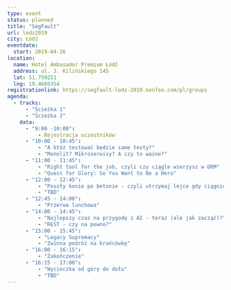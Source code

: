 ```yaml
---
type: event
status: planned
title: "SegFault"
url: lodz2019
city: Łódź
eventdate: 
  start: 2019-04-26
location:
  name: Hotel Ambasador Premium Łódź
  address: ul. J. Kilińskiego 145
  lat: 51.759251
  lng: 19.4669354
registrationlink: https://segfault-lodz-2019.konfeo.com/pl/groups
agenda:
  - tracks:
      - "Ścieżka 1"
      - "Ścieżka 2"
    data:
      - "9:00 -10:00":
          - Rejestracja uczestników
      - "10:00 - 10:45":
          - "A któż testować będzie same testy?"
          - "Monolit? Mikroserwisy? A czy to ważne?"
      - "11:00 - 11:45":
          - "Right tool for the job, czyli czy ciągle wierzysz w ORM"
          - "Quest for Glory: So You Want to Be a Hero"
      - "12:00 - 12:45":
          - "Poszły konie po betonie - czyli utrzymaj lejce gdy ciągniesz na wiele procków"
          - "TBD"
      - "12:45 - 14:00":
          - "Przerwa lunchowa"
      - "14:00 - 14:45":
          - "Najlepszy czas na przygodę z AI - teraz (ale jak zacząć)?"
          - "REST - czy na pewno?"
      - "15:00 - 15:45":
          - "Legacy Supremacy"
          - "Zwinna podróż na krańcówkę"
      - "16:00 - 16:15":
          - "Zakończenie"
      - "16:15 - 17:00":
          - "Wycieczka od góry do dołu"
          - "TBD"
---
```

